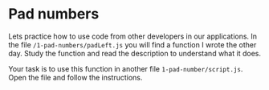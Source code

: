 # Pad numbers
Lets practice how to use code from other developers in our applications. In the file `/1-pad-numbers/padLeft.js` you will find a function I wrote the other day. Study the function and read the description to understand what it does.

Your task is to use this function in another file `1-pad-number/script.js`. Open the file and follow the instructions.
